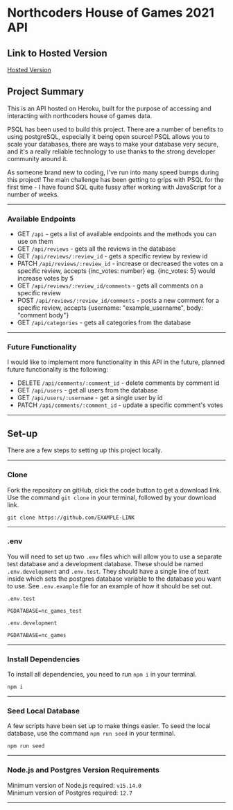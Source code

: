 # Northcoders House of Games 2021 API

## Link to Hosted Version

[Hosted Version](https://nc-games-2021.herokuapp.com/api)

## Project Summary

This is an API hosted on Heroku, built for the purpose of accessing and interacting with northcoders house of games data.

PSQL has been used to build this project. There are a number of benefits to using postgreSQL, especially it being open source! PSQL allows you to scale your databases, there are ways to make your database very secure, and it's a really reliable technology to use thanks to the strong developer community around it.

As someone brand new to coding, I've run into many speed bumps during this project! The main challenge has been getting to grips with PSQL for the first time - I have found SQL quite fussy after working with JavaScript for a number of weeks.

---

### Available Endpoints

- GET `/api` - gets a list of available endpoints and the methods you can use on them
- GET `/api/reviews` - gets all the reviews in the database
- GET `/api/reviews/:review_id` - gets a specific review by review id
- PATCH `/api/reviews/:review_id` - increase or decreased the votes on a specific review, accepts {inc_votes: number} eg. {inc_votes: 5} would increase votes by 5
- GET `/api/reviews/:review_id/comments` - gets all comments on a specific review
- POST `/api/reviews/:review_id/comments` - posts a new comment for a specific review, accepts {username: "example_username", body: "comment body"}
- GET `/api/categories` - gets all categories from the database

---

### Future Functionality

I would like to implement more functionality in this API in the future, planned future functionality is the following:

- DELETE `/api/comments/:comment_id` - delete comments by comment id
- GET `/api/users` - get all users from the database
- GET `/api/users/:username` - get a single user by id
- PATCH `/api/comments/:comment_id` - update a specific comment's votes

---

## Set-up

There are a few steps to setting up this project locally.

---

### Clone

Fork the repository on gitHub, click the code button to get a download link. Use the command `git clone` in your terminal, followed by your download link.

```
git clone https://github.com/EXAMPLE-LINK
```

---

### .env

You will need to set up two `.env` files which will allow you to use a separate test database and a development database. These should be named `.env.development` and `.env.test`. They should have a single line of text inside which sets the postgres database variable to the database you want to use. See `.env.example` file for an example of how it should be set out.

`.env.test`

```
PGDATABASE=nc_games_test
```

`.env.development`

```
PGDATABASE=nc_games
```

---

### Install Dependencies

To install all dependencies, you need to run `npm i` in your terminal.

```
npm i
```

---

### Seed Local Database

A few scripts have been set up to make things easier. To seed the local database, use the command `npm run seed` in your terminal.

```
npm run seed
```

---

### Node.js and Postgres Version Requirements

Minimum version of Node.js required: `v15.14.0`  
Minimum version of Postgres required: `12.7`

---
